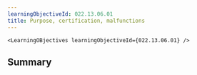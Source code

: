```yaml
---
learningObjectiveId: 022.13.06.01
title: Purpose, certification, malfunctions
---
```


```tsx eval
<LearningOBjectives learningObjectiveId={022.13.06.01} />
```

## Summary
